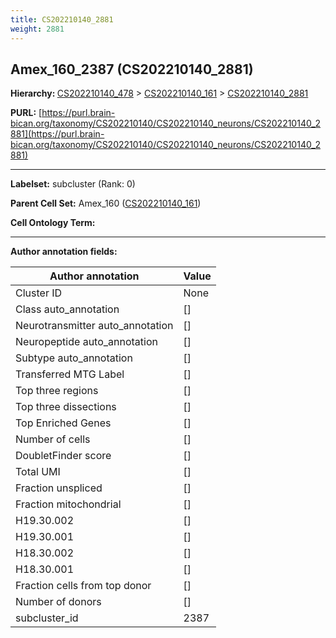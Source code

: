 ```yaml
---
title: CS202210140_2881
weight: 2881
---
```

## Amex_160_2387 (CS202210140_2881)
<b>Hierarchy: </b>
[CS202210140_478](../CS202210140_478) >
[CS202210140_161](../CS202210140_161) >
[CS202210140_2881](../CS202210140_2881)

**PURL:** [https://purl.brain-bican.org/taxonomy/CS202210140/CS202210140_neurons/CS202210140_2881](https://purl.brain-bican.org/taxonomy/CS202210140/CS202210140_neurons/CS202210140_2881)

---


**Labelset:** subcluster (Rank: 0)

**Parent Cell Set:** Amex_160 ([CS202210140_161](../CS202210140_161))



**Cell Ontology Term:** 

[MARKER GENES.]: #


---

[TRANSFERRED ANNOTATIONS.]: #


[AUTHOR ANNOTATION FIELDS.]: #


**Author annotation fields:**

| Author annotation | Value |
|-------------------|-------|
|Cluster ID|None|
|Class auto_annotation|[]|
|Neurotransmitter auto_annotation|[]|
|Neuropeptide auto_annotation|[]|
|Subtype auto_annotation|[]|
|Transferred MTG Label|[]|
|Top three regions|[]|
|Top three dissections|[]|
|Top Enriched Genes|[]|
|Number of cells|[]|
|DoubletFinder score|[]|
|Total UMI|[]|
|Fraction unspliced|[]|
|Fraction mitochondrial|[]|
|H19.30.002|[]|
|H19.30.001|[]|
|H18.30.002|[]|
|H18.30.001|[]|
|Fraction cells from top donor|[]|
|Number of donors|[]|
|subcluster_id|2387|
